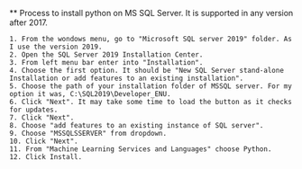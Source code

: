 
** Process to install python on MS SQL Server. It is supported in any version after 2017.

	1. From the wondows menu, go to "Microsoft SQL server 2019" folder. As I use the version 2019.
	2. Open the SQL Server 2019 Installation Center.
	3. From left menu bar enter into "Installation".
	4. Choose the first option. It should be "New SQL Server stand-alone Installation or add features to an existing installation".
	5. Choose the path of your installation folder of MSSQL server. For my option it was, C:\SQL2019\Developer_ENU.
	6. Click "Next". It may take some time to load the button as it checks for updates.
	7. Click "Next".
	8. Choose "add features to an existing instance of SQL server".
	9. Choose "MSSQLSSERVER" from dropdown.
	10. Click "Next".
	11. From "Machine Learning Services and Languages" choose Python.
	12. Click Install.
